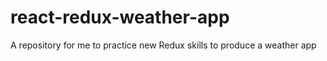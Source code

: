 # react-redux-weather-app
A repository for me to practice new Redux skills to produce a weather app
